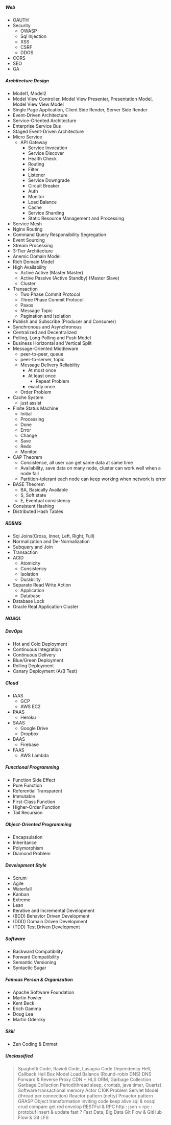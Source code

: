 ##### Web
* OAUTH
* Security
  * OWASP
  * Sql Injection
  * XSS
  * CSRF
  * DDOS
* CORS
* SEO
* GA

##### Architecture Design
* Model1, Model2
* Model View Controller, Model View Presenter, Presentation Model, Model View View Model
* Single Page Application, Client Side Render, Server Side Render
* Event-Driven Architecture
* Service-Oriented Architecture
* Enterprise Service Bus
* Staged Event-Driven Architecture
* Micro Service
  * API Gateway
    * Service Invocation
    * Service Discover
    * Health Check
    * Routing
    * Filter
    * Listener
    * Service Downgrade
    * Circuit Breaker
    * Auth
    * Monitor
    * Load Balance
    * Cache
    * Service Sharding
    * Static Resource Management and Processing
* Service Mesh
* Nginx Routing
* Command Query Responsibility Segregation
* Event Sourcing
* Stream Processing
* 3-Tier Architecture
* Anemic Domain Model
* Rich Domain Model
* High Availability
  * Active Active (Master Master)
  * Active Passive (Active Standby) (Master Slave)
  * Cluster
* Transaction
  * Two Phase Commit Protocol
  * Three Phase Commit Protocol
  * Paxos
  * Message Topic
  * Pagination and Isolation
* Publish and Subscribe (Producer and Consumer)
* Synchronous and Asynchronous
* Centralized and Decentralized
* Polling, Long Polling and Push Model
* Business Horizontal and Vertical Split
* Message-Oriented Middleware
  * peer-to-peer, queue
  * peer-to-server, topic
  * Message Delivery Reliability
    * At most once
    * At least once
      * Repeat Problem
    * exactly once
  * Order Problem
* Cache System
  * just assist
* Finite Status Machine
    * Initial
    * Processing
    * Done
    * Error
    * Change
    * Save
    * Redo
    * Monitor
* CAP Theorem
  * Consistence, all user can get same data at same time
  * Availability, save data on many node, cluster can work well when a node fail
  * Partition-tolerant each node can keep working when network is error
* BASE Theorem
  * BA,  Basically Available
  * S, Soft state
  * E, Eventual consistency
* Consistent Hashing
* Distributed Hash Tables

##### RDBMS
* Sql Joins(Cross, Inner, Left, Right, Full)
* Normalization and De-Normalization
* Subquery and Join
* Transaction
* ACID
  * Atomicity
  * Consistency
  * Isolation
  * Durability
* Separate Read Write Action
  * Application
  * Database
* Database Lock
* Oracle Real Application Cluster

##### NOSQL

##### DevOps
* Hot and Cold Deployment
* Continuous Integration
* Continuous Delivery
* Blue/Green Deployment
* Rolling Deployment
* Canary Deployment (A/B Test)

##### Cloud
* IAAS
  * GCP
  * AWS EC2
* PAAS
  * Heroku
* SAAS
  * Google Drive
  * Dropbox
* BAAS
  * Firebase
* FAAS
  * AWS Lambda

##### Functional Programming
* Function Side Effect
* Pure Function
* Referential Transparent
* Immutable
* First-Class Function
* Higher-Order Function
* Tail Recursion

##### Object-Oriented Programming
* Encapsulation
* Inheritance
* Polymorphism
* Diamond Problem

##### Development Style
* Scrum
* Agile
* Waterfall
* Kanban
* Extreme
* Lean
* Iterative and Incremental Development
* (BDD) Behavior Driven Development
* (DDD) Domain Driven Development
* (TDD) Test Driven Development

##### Software
* Backward Compatibility
* Forward Compatibility
* Semantic Versioning
* Syntactic Sugar

##### Famous Person & Organization
* Apache Software Foundation
* Martin Fowler
* Kent Beck
* Erich Gamma
* Doug Lea
* Martin Odersky

##### Skill
* Zen Coding & Emmet

##### Unclassified
> Spaghetti Code, Ravioli Code, Lasagna Code
> Dependency Hell, Callback Hell
> Box Model
> Load Balance (Round-robin DNS)
> DNS
> Forward & Reverse Proxy
> CDN + HLS
> ORM, Garbage Collection
> Garbage Collection
> Period(thread sleep, crontab, java timer, Quartz)
> Software transactional memory
> Actor
> C10K Problem
> Servlet Model (thread per connection)
> Reactor pattern (netty)
> Proactor pattern
> GRASP
> Object transformation
> inviting code
> keep alive
> sql & nosql crud compare
> get red envelop
> RESTFul & RPC
> http : json = rpc : protobuf 
> insert & update fast ?
> Fast Data, Big Data
> Git Flow & GitHub Flow & Git LFS